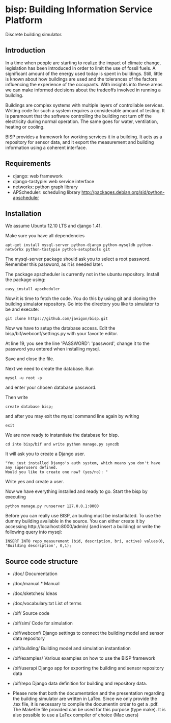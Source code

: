 bisp: Building Information Service Platform
===========================================

Discrete building simulator.

Introduction
-----------
In a time when people are starting to realize the impact of climate change, legislation has been introduced in order to limit the use of fossil fuels. A significant amount of the energy used today is spent in buildings. Still, little is known about how buildings are used and the tolerances of the factors influencing the experience of the occupants. With insights into these areas we can make informed decisions about the tradeoffs involved in running a building.

Buildings are complex systems with multiple layers of controllable services. Writing code for such a system requires a considerable amount of testing. It is paramount that the software controlling the building not turn off the electricity during normal operation. The same goes for water, ventilation, heating or cooling.

BISP provides a framework for working services it in a building. It acts as a repository for sensor data, and it export the measurement and building information using a coherent interface. 

Requirements
------------

* django: web framework
* django-tastypie: web service interface
* networkx: python graph library
* APScheduler: scheduling library http://packages.debian.org/sid/python-apscheduler

Installation
------------
We assume Ubuntu 12.10 LTS and django 1.41.

Make sure you have all dependencies

	apt-get install mysql-server python-django python-mysqldb python-networkx python-tastypie python-setuptools git

The mysql-server package should ask you to select a root password. Remember this password, as it is needed later.

The package apscheduler is currently not in the ubuntu repository. Install the package using:

	easy_install apscheduler

Now it is time to fetch the code. You do this by using git and cloning the building simulator repository. Go into the directory you like to simulator to be and execute:

	git clone https://github.com/javigon/bisp.git

Now we have to setup the database access. Edit the bisp/bif/webconf/settings.py with your favorite editor.

At line 19, you see the line 'PASSWORD': 'password', change it to the password you entered when installing mysql. 

Save and close the file. 

Next we need to create the database. Run

	mysql -u root -p

and enter your chosen database password.

Then write

	create database bisp;

and after you may exit the mysql command line again by writing 

	exit

We are now ready to instantiate the database for bisp. 

	cd into bisp/bif and write python manage.py syncdb

It will ask you to create a Django user. 

	"You just installed Django's auth system, which means you don't have any superusers defined.
	Would you like to create one now? (yes/no): "

Write yes and create a user.

Now we have everything installed and ready to go. Start the bisp by executing 

	python manage.py runserver 127.0.0.1:8000

Before you can really use BISP, an builing must be instantiated. To use the dummy building available in the source. You can either create it by accessing http://localhost:8000/admin/ (and insert a building) or write the following query into mysql:

	INSERT INTO repo_measurement (bid, description, bri, active) values(0, 'Building description', 0,1);


Source code structure
---------------------

* /doc/                Documentation
* /doc/manual.*        Manual
* /doc/sketches/       Ideas
* /doc/vocabulary.txt  List of terms
* /bif/                Source code
* /bif/sim/            Code for simulation
* /bif/webconf/        Django settings to connect the building model and sensor data repository
* /bif/building/       Building model and simulation instantiation
* /bif/examples/       Various examples on how to use the BISP framework
* /bif/userapi         Django app for exporting the building and sensor repository data
* /bif/repo            Django data definition for building and repository data.

* Please note that both the documentation and the presentation regarding the building simulator are written in LaTex. Since we only provide the .tex file, it is necessary to compile the documentin order to get a .pdf. The Makefile file provided can be used for this purpose (type make). It is also possible to use a LaTex compiler of choice (Mac users)
